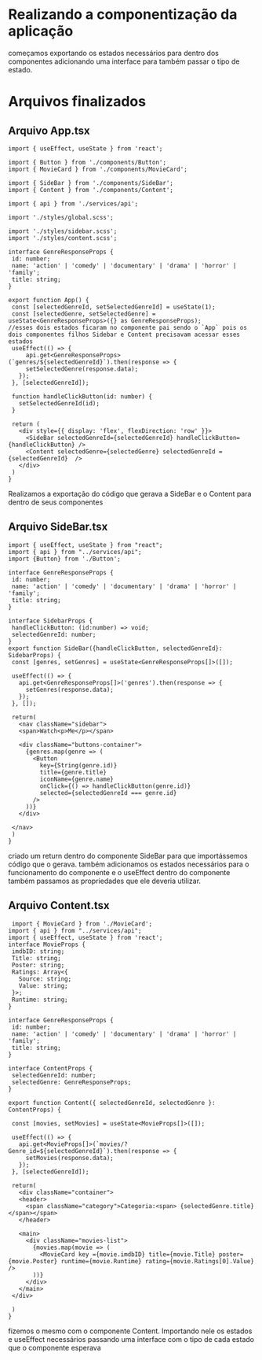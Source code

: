 # Realizando a componentização da aplicação 
 começamos exportando os estados necessários para dentro dos componentes adicionando uma interface para também passar o tipo de estado.

# Arquivos finalizados

## Arquivo App.tsx 

 ```tsx
import { useEffect, useState } from 'react';

import { Button } from './components/Button';
import { MovieCard } from './components/MovieCard';

import { SideBar } from './components/SideBar';
import { Content } from './components/Content';

import { api } from './services/api';

import './styles/global.scss';

import './styles/sidebar.scss';
import './styles/content.scss';

interface GenreResponseProps {
  id: number;
  name: 'action' | 'comedy' | 'documentary' | 'drama' | 'horror' | 'family';
  title: string;
}

export function App() {
  const [selectedGenreId, setSelectedGenreId] = useState(1);
  const [selectedGenre, setSelectedGenre] = useState<GenreResponseProps>({} as GenreResponseProps);
//esses dois estados ficaram no componente pai sendo o `App` pois os dois componentes filhos Sidebar e Content precisavam acessar esses estados 
  useEffect(() => {
      api.get<GenreResponseProps>(`genres/${selectedGenreId}`).then(response => {
      setSelectedGenre(response.data);
    });
  }, [selectedGenreId]);

  function handleClickButton(id: number) {
    setSelectedGenreId(id);
  }

  return (
    <div style={{ display: 'flex', flexDirection: 'row' }}>
      <SideBar selectedGenreId={selectedGenreId} handleClickButton={handleClickButton} />
      <Content selectedGenre={selectedGenre} selectedGenreId = {selectedGenreId}  />
    </div>
  )
}
 
 ```
Realizamos a exportação do código que gerava a SideBar e o Content para dentro de seus componentes

 ## Arquivo SideBar.tsx 

 ```tsx
import { useEffect, useState } from "react";
import { api } from "../services/api";
import {Button} from './Button';

interface GenreResponseProps {
  id: number;
  name: 'action' | 'comedy' | 'documentary' | 'drama' | 'horror' | 'family';
  title: string;
}

interface SidebarProps {
  handleClickButton: (id:number) => void;
  selectedGenreId: number;
}
export function SideBar({handleClickButton, selectedGenreId}: SidebarProps) {
  const [genres, setGenres] = useState<GenreResponseProps[]>([]);

  useEffect(() => {
    api.get<GenreResponseProps[]>('genres').then(response => {
      setGenres(response.data);
    });
  }, []);

  return(
    <nav className="sidebar">
    <span>Watch<p>Me</p></span>

    <div className="buttons-container">
      {genres.map(genre => (
        <Button
          key={String(genre.id)}
          title={genre.title}
          iconName={genre.name}
          onClick={() => handleClickButton(genre.id)}
          selected={selectedGenreId === genre.id}
        />
      ))}
    </div>

  </nav>
  )
}

 ```
 criado um return dentro do componente SideBar para que importássemos código que o gerava.
 também adicionamos os estados necessários para o funcionamento do componente e o useEffect 
 dentro do componente também passamos as propriedades que ele deveria utilizar.

 ## Arquivo Content.tsx 

 ```tsx
  import { MovieCard } from './MovieCard';
import { api } from "../services/api";
import { useEffect, useState } from 'react';
interface MovieProps {
  imdbID: string;
  Title: string;
  Poster: string;
  Ratings: Array<{
    Source: string;
    Value: string;
  }>;
  Runtime: string;
}

interface GenreResponseProps {
  id: number;
  name: 'action' | 'comedy' | 'documentary' | 'drama' | 'horror' | 'family';
  title: string;
}

interface ContentProps {
  selectedGenreId: number;
  selectedGenre: GenreResponseProps;
}

export function Content({ selectedGenreId, selectedGenre }: ContentProps) {

  const [movies, setMovies] = useState<MovieProps[]>([]);

  useEffect(() => {
    api.get<MovieProps[]>(`movies/?Genre_id=${selectedGenreId}`).then(response => {
      setMovies(response.data);
    });
  }, [selectedGenreId]);

  return(
    <div className="container">
    <header>
      <span className="category">Categoria:<span> {selectedGenre.title}</span></span>
    </header>

    <main>
      <div className="movies-list">
        {movies.map(movie => (
          <MovieCard key ={movie.imdbID} title={movie.Title} poster={movie.Poster} runtime={movie.Runtime} rating={movie.Ratings[0].Value} />
        ))}
      </div>
    </main>
  </div>

  )
}
 ```
 fizemos o mesmo com o componente Content. Importando nele os estados e useEffect necessários passando uma interface com o tipo de cada estado que o componente esperava 

